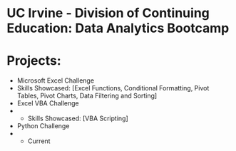 # UC Irvine - Division of Continuing Education: Data Analytics Bootcamp

# Projects:
 - Microsoft Excel Challenge
  - Skills Showcased: [Excel Functions, Conditional Formatting, Pivot Tables, Pivot Charts, Data Filtering and Sorting]
 - Excel VBA Challenge
 - - Skills Showcased: [VBA Scripting]
 - Python Challenge
 - - Current
